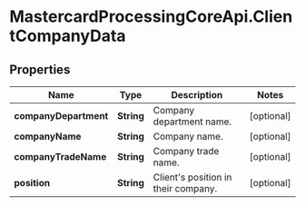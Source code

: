 # MastercardProcessingCoreApi.ClientCompanyData

## Properties

Name | Type | Description | Notes
------------ | ------------- | ------------- | -------------
**companyDepartment** | **String** | Company department name.  | [optional] 
**companyName** | **String** | Company name.  | [optional] 
**companyTradeName** | **String** | Company trade name.  | [optional] 
**position** | **String** | Client&#39;s position in their company.  | [optional] 



